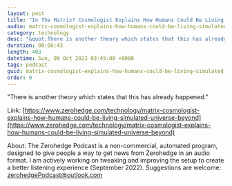 ```yaml
---
layout: post
title: "In The Matrix? Cosmologist Explains How Humans Could Be Living In A Simulated Universe Beyond Perception"
audio: matrix-cosmologist-explains-how-humans-could-be-living-simulated-universe-beyond-0
category: technology
desc: "&quot;There is another theory which states that this has already happened.&quot;"
duration: 00:06:43
length: 403
datetime: Sun, 09 Oct 2022 03:45:00 +0000
tags: podcast
guid: matrix-cosmologist-explains-how-humans-could-be-living-simulated-universe-beyond-0
order: 0
---
```

&quot;There is another theory which states that this has already happened.&quot;

Link: [https://www.zerohedge.com/technology/matrix-cosmologist-explains-how-humans-could-be-living-simulated-universe-beyond](https://www.zerohedge.com/technology/matrix-cosmologist-explains-how-humans-could-be-living-simulated-universe-beyond)

About: The Zerohedge Podcast is a non-commercial, automated program, designed to give people a way to get news from Zerohedge in an audio format.  I am actively working on tweaking and improving the setup to create a better listening experience (September 2022).  Suggestions are welcome: [zerohedgePodcast@outlook.com](mailto:zerohedgePodcast@outlook.com)